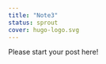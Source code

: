 ```yaml
---
title: "Note3"
status: sprout
cover: hugo-logo.svg
---
```


<!-- status: sprout, bloom, mature (completion: sprout < bloom < mature ) -->

Please start your post here!